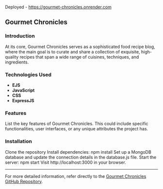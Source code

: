 Deployed - https://gourmet-chronicles.onrender.com

## Gourmet Chronicles

### Introduction
At its core, Gourmet Chronicles serves as a sophisticated food recipe blog, where the main goal is to curate and share a collection of exquisite, high-quality recipes that span a wide range of cuisines, techniques, and ingredients.

### Technologies Used
- **EJS**
- **JavaScript**
- **CSS**
- **ExpressJS**

### Features
List the key features of Gourmet Chronicles. This could include specific functionalities, user interfaces, or any unique attributes the project has.

### Installation
Clone the repository
Install dependencies: npm install
Set up a MongoDB database and update the connection details in the database.js file.
Start the server: npm start
Visit http://localhost:3000 in your browser.

---

For more detailed information, refer directly to the [Gourmet Chronicles GitHub Repository](https://github.com/kandpalpk/gourment-chronicles).
